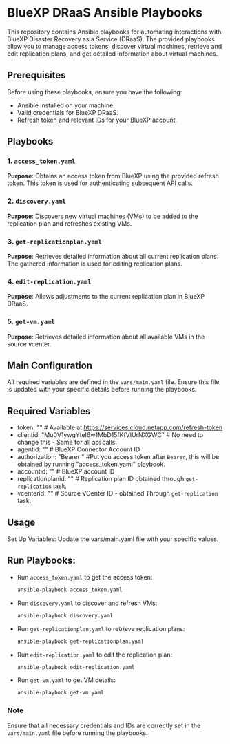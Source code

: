 # BlueXP DRaaS Ansible Playbooks

This repository contains Ansible playbooks for automating interactions with BlueXP Disaster Recovery as a Service (DRaaS). The provided playbooks allow you to manage access tokens, discover virtual machines, retrieve and edit replication plans, and get detailed information about virtual machines.

## Prerequisites

Before using these playbooks, ensure you have the following:
- Ansible installed on your machine.
- Valid credentials for BlueXP DRaaS.
- Refresh token and relevant IDs for your BlueXP account.

## Playbooks

### 1. `access_token.yaml`

**Purpose**: Obtains an access token from BlueXP using the provided refresh token. This token is used for authenticating subsequent API calls. 

### 2. `discovery.yaml`

**Purpose**: Discovers new virtual machines (VMs) to be added to the replication plan and refreshes existing VMs.

### 3. `get-replicationplan.yaml`

**Purpose**: Retrieves detailed information about all current replication plans. The gathered information is used for editing replication plans.

### 4. `edit-replication.yaml`

**Purpose**: Allows adjustments to the current replication plan in BlueXP DRaaS.

### 5. `get-vm.yaml`

**Purpose**: Retrieves detailed information about all available VMs in the source vcenter.

## Main Configuration

All required variables are defined in the `vars/main.yaml` file. Ensure this file is updated with your specific details before running the playbooks.


## Required Variables
- token: "" # Available at https://services.cloud.netapp.com/refresh-token
- clientid: "Mu0V1ywgYteI6w1MbD15fKfVIUrNXGWC" # No need to change this - Same for all api calls.
- agentid: "" # BlueXP Connector Account ID
- authorization: "Bearer " #Put you access token after `Bearer`, this will be obtained by running "access_token.yaml" playbook.
- accountid: "" # BlueXP account ID
- replicationplanid: "" # Replication plan ID obtained through `get-replication` task.
- vcenterid: "" # Source VCenter ID - obtained Through `get-replication` task.

## Usage
Set Up Variables: Update the vars/main.yaml file with your specific values.

## Run Playbooks:

- Run `access_token.yaml` to get the access token:
  ```sh
  ansible-playbook access_token.yaml
  ```

- Run `discovery.yaml` to discover and refresh VMs:
  ```sh
  ansible-playbook discovery.yaml
  ```

- Run `get-replicationplan.yaml` to retrieve replication plans:
  ```sh
  ansible-playbook get-replicationplan.yaml
  ```

- Run `edit-replication.yaml` to edit the replication plan:
  ```sh
  ansible-playbook edit-replication.yaml
  ```

- Run `get-vm.yaml` to get VM details:
  ```sh
  ansible-playbook get-vm.yaml
  ```

### Note

Ensure that all necessary credentials and IDs are correctly set in the `vars/main.yaml` file before running the playbooks.

